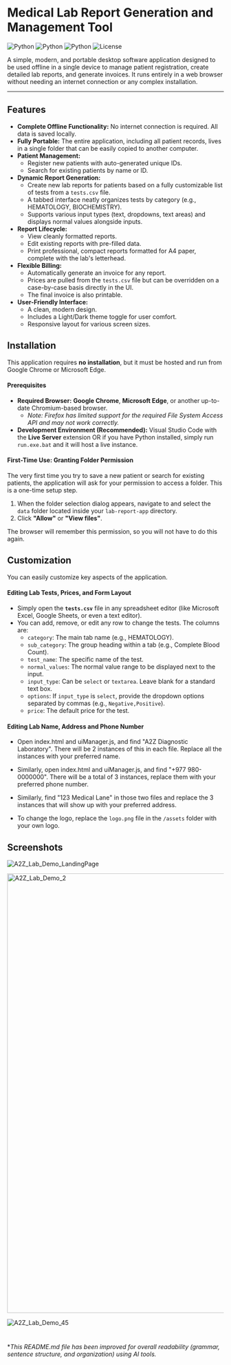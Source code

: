 # Medical Lab Report Generation and Management Tool

![Python](https://img.shields.io/badge/HTML-blue.svg)
![Python](https://img.shields.io/badge/CSS-purple.svg)
![Python](https://img.shields.io/badge/JavaScript-orange.svg)
![License](https://img.shields.io/badge/License-MIT-green.svg)

A simple, modern, and portable desktop software application designed to be used offline in a single device to manage patient registration, create detailed lab reports, and generate invoices. It runs entirely in a web browser without needing an internet connection or any complex installation.

---

## Features

* **Complete Offline Functionality:** No internet connection is required. All data is saved locally.
* **Fully Portable:** The entire application, including all patient records, lives in a single folder that can be easily copied to another computer.
* **Patient Management:**
    * Register new patients with auto-generated unique IDs.
    * Search for existing patients by name or ID.
* **Dynamic Report Generation:**
    * Create new lab reports for patients based on a fully customizable list of tests from a `tests.csv` file.
    * A tabbed interface neatly organizes tests by category (e.g., HEMATOLOGY, BIOCHEMISTRY).
    * Supports various input types (text, dropdowns, text areas) and displays normal values alongside inputs.
* **Report Lifecycle:**
    * View cleanly formatted reports.
    * Edit existing reports with pre-filled data.
    * Print professional, compact reports formatted for A4 paper, complete with the lab's letterhead.
* **Flexible Billing:**
    * Automatically generate an invoice for any report.
    * Prices are pulled from the `tests.csv` file but can be overridden on a case-by-case basis directly in the UI.
    * The final invoice is also printable.
* **User-Friendly Interface:**
    * A clean, modern design.
    * Includes a Light/Dark theme toggle for user comfort.
    * Responsive layout for various screen sizes.

## Installation

This application requires **no installation**, but it must be hosted and run from Google Chrome or Microsoft Edge.

#### **Prerequisites**

* **Required Browser:** **Google Chrome**, **Microsoft Edge**, or another up-to-date Chromium-based browser.
    * *Note: Firefox has limited support for the required File System Access API and may not work correctly.*
* **Development Environment (Recommended):** Visual Studio Code with the **Live Server** extension OR if you have Python installed, simply run ```run.exe.bat``` and it will host a live instance.

#### **First-Time Use: Granting Folder Permission**

The very first time you try to save a new patient or search for existing patients, the application will ask for your permission to access a folder. This is a one-time setup step.

1.  When the folder selection dialog appears, navigate to and select the `data` folder located inside your `lab-report-app` directory.
2.  Click **"Allow"** or **"View files"**.

The browser will remember this permission, so you will not have to do this again.

## Customization

You can easily customize key aspects of the application.

#### **Editing Lab Tests, Prices, and Form Layout**

* Simply open the **`tests.csv`** file in any spreadsheet editor (like Microsoft Excel, Google Sheets, or even a text editor).
* You can add, remove, or edit any row to change the tests. The columns are:
    * `category`: The main tab name (e.g., HEMATOLOGY).
    * `sub_category`: The group heading within a tab (e.g., Complete Blood Count).
    * `test_name`: The specific name of the test.
    * `normal_values`: The normal value range to be displayed next to the input.
    * `input_type`: Can be `select` or `textarea`. Leave blank for a standard text box.
    * `options`: If `input_type` is `select`, provide the dropdown options separated by commas (e.g., `Negative,Positive`).
    * `price`: The default price for the test.

#### **Editing Lab Name, Address and Phone Number**

* Open index.html and uiManager.js, and find "A2Z Diagnostic Laboratory". There will be 2 instances of this in each file. Replace all the instances with your preferred name.
* Similarly, open index.html and uiManager.js, and find "+977 980-0000000". There will be a total of 3 instances, replace them with your preferred phone number.
* Similarly, find "123 Medical Lane" in those two files and replace the 3 instances that will show up with your preferred address. 

* To change the logo, replace the `logo.png` file in the `/assets` folder with your own logo.

## Screenshots

![A2Z_Lab_Demo_LandingPage](https://github.com/user-attachments/assets/e258c674-8e10-4d05-9976-ca067fb30989)

<img width="3900" height="1021" alt="A2Z_Lab_Demo_2" src="https://github.com/user-attachments/assets/8304b5cd-2669-454d-8f15-17be635680e2" />

![A2Z_Lab_Demo_45](https://github.com/user-attachments/assets/709d8edf-c455-422a-bdd9-889638c5958f)

<h1></h1>

**This README.md file has been improved for overall readability (grammar, sentence structure, and organization) using AI tools.*
